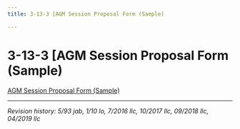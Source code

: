 ```yaml
---
title: 3-13-3 [AGM Session Proposal Form (Sample)

---
```


# 3-13-3 [AGM Session Proposal Form (Sample)

[AGM Session Proposal Form (Sample)](../docs/agm-session-proposal-form.pdf)

***

_Revision history: 5/93 jab, 1/10 lo, 7/2016 llc, 10/2017 llc, 09/2018 llc, 04/2019 llc_
